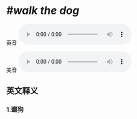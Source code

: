 # ***\#walk the dog*** 
英音
<audio src="./media/walk the dog1.aac" controls="controls"></audio>

美音
<audio src="./media/walk the dog2.aac" controls="controls"></audio>



  

英文释义
---
### 1.**遛狗**  


